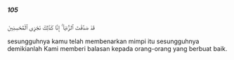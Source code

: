 ##### 105

<span class="ayah">قَدْ صَدَّقْتَ ٱلرُّءْيَآ ۚ إِنَّا كَذَٰلِكَ نَجْزِى ٱلْمُحْسِنِينَ</span>

<span class="ayah_translation">sesungguhnya kamu telah membenarkan mimpi itu sesungguhnya demikianlah Kami memberi balasan kepada orang-orang yang berbuat baik.</span>
